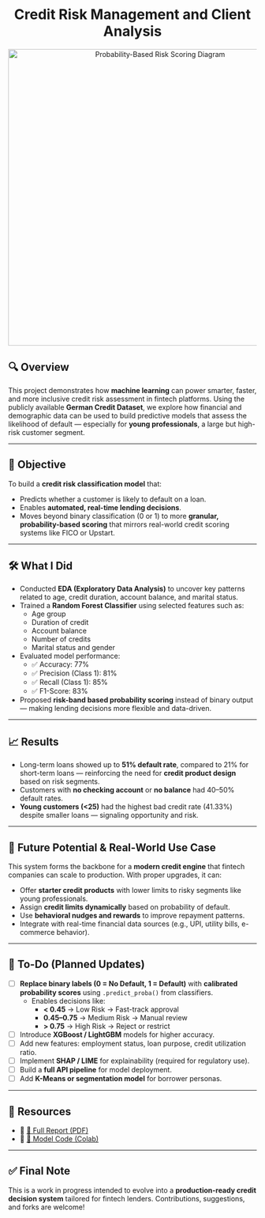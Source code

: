 <h1 align="center">Credit Risk Management and Client Analysis</h1>

<p align="center">
  <img src="https://imgs.search.brave.com/xK0kGwfVCDsY0WCLvOefP-9V7t1OCxdxzbVJZE47Dok/rs:fit:860:0:0:0/g:ce/aHR0cHM6Ly90aHVt/YnMuZHJlYW1zdGlt/ZS5jb20vYi9jcmVk/aXQtcmlzay1tYW5h/Z2VtZW50LXNob3du/LXVzaW5nLXRleHQt/cGhvdG8tZG9sbGFy/cy1jcmVkaXQtcmlz/ay1tYW5hZ2VtZW50/LXNob3duLXVzaW5n/LXRleHQtcGhvdG8t/MjYxMjAyMTQ0Lmpw/Zw" alt="Probability-Based Risk Scoring Diagram" width="600"/>
</p>

## 🔍 Overview

This project demonstrates how **machine learning** can power smarter, faster, and more inclusive credit risk assessment in fintech platforms. Using the publicly available **German Credit Dataset**, we explore how financial and demographic data can be used to build predictive models that assess the likelihood of default — especially for **young professionals**, a large but high-risk customer segment.

---

## 🎯 Objective

To build a **credit risk classification model** that:

- Predicts whether a customer is likely to default on a loan.
- Enables **automated, real-time lending decisions**.
- Moves beyond binary classification (0 or 1) to more **granular, probability-based scoring** that mirrors real-world credit scoring systems like FICO or Upstart.

---

## 🛠️ What I Did

- Conducted **EDA (Exploratory Data Analysis)** to uncover key patterns related to age, credit duration, account balance, and marital status.
- Trained a **Random Forest Classifier** using selected features such as:
  - Age group
  - Duration of credit
  - Account balance
  - Number of credits
  - Marital status and gender
- Evaluated model performance:
  - ✅ Accuracy: 77%
  - ✅ Precision (Class 1): 81%
  - ✅ Recall (Class 1): 85%
  - ✅ F1-Score: 83%
- Proposed **risk-band based probability scoring** instead of binary output — making lending decisions more flexible and data-driven.

---

## 📈 Results

- Long-term loans showed up to **51% default rate**, compared to 21% for short-term loans — reinforcing the need for **credit product design** based on risk segments.
- Customers with **no checking account** or **no balance** had 40–50% default rates.
- **Young customers (<25)** had the highest bad credit rate (41.33%) despite smaller loans — signaling opportunity and risk.

---

## 🚀 Future Potential & Real-World Use Case

This system forms the backbone for a **modern credit engine** that fintech companies can scale to production. With proper upgrades, it can:

- Offer **starter credit products** with lower limits to risky segments like young professionals.
- Assign **credit limits dynamically** based on probability of default.
- Use **behavioral nudges and rewards** to improve repayment patterns.
- Integrate with real-time financial data sources (e.g., UPI, utility bills, e-commerce behavior).

---

## 🧠 To-Do (Planned Updates)

- [ ] **Replace binary labels (0 = No Default, 1 = Default)** with **calibrated probability scores** using `.predict_proba()` from classifiers.
    - Enables decisions like:  
      - **< 0.45** → Low Risk → Fast-track approval  
      - **0.45–0.75** → Medium Risk → Manual review  
      - **> 0.75** → High Risk → Reject or restrict
- [ ] Introduce **XGBoost / LightGBM** models for higher accuracy.
- [ ] Add new features: employment status, loan purpose, credit utilization ratio.
- [ ] Implement **SHAP / LIME** for explainability (required for regulatory use).
- [ ] Build a **full API pipeline** for model deployment.
- [ ] Add **K-Means or segmentation model** for borrower personas.

---

## 📄 Resources

- 📘 [📑 Full Report (PDF)](https://github.com/lakshit2508/Credit-Risk-Management-and-Client-analysis/blob/main/Credit%20Risk%20Model%20Report.pdf)
- 🧪 [🔗 Model Code (Colab)](https://colab.research.google.com/github/lxshit1/Credit-Risk-Management-and-Client-analysis/blob/main/Untitled6.ipynb#scrollTo=bFEfa56_yRxj)

---

## ✅ Final Note

This is a work in progress intended to evolve into a **production-ready credit decision system** tailored for fintech lenders. Contributions, suggestions, and forks are welcome!
